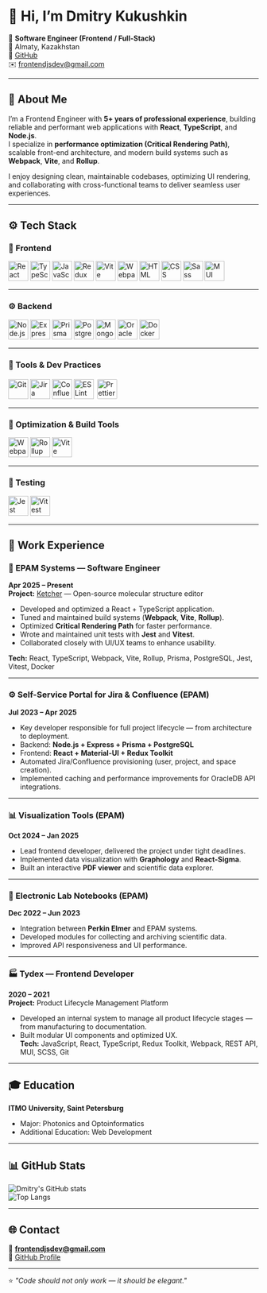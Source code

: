 # 👋 Hi, I’m Dmitry Kukushkin  

🎯 **Software Engineer (Frontend / Full-Stack)**  
📍 Almaty, Kazakhstan  
💼 [GitHub](https://github.com/KukushkinDmi1riy)  
✉️ frontendjsdev@gmail.com  

---

## 🧠 About Me  
I’m a Frontend Engineer with **5+ years of professional experience**, building reliable and performant web applications with **React**, **TypeScript**, and **Node.js**.  
I specialize in **performance optimization (Critical Rendering Path)**, scalable front-end architecture, and modern build systems such as **Webpack**, **Vite**, and **Rollup**.  

I enjoy designing clean, maintainable codebases, optimizing UI rendering, and collaborating with cross-functional teams to deliver seamless user experiences.

---

## ⚙️ Tech Stack  

### 🎨 Frontend
<p align="left">
  <img src="https://cdn.jsdelivr.net/gh/devicons/devicon/icons/react/react-original.svg" width="40" height="40" alt="React"/>
  <img src="https://cdn.jsdelivr.net/gh/devicons/devicon/icons/typescript/typescript-original.svg" width="40" height="40" alt="TypeScript"/>
  <img src="https://cdn.jsdelivr.net/gh/devicons/devicon/icons/javascript/javascript-original.svg" width="40" height="40" alt="JavaScript"/>
  <img src="https://cdn.jsdelivr.net/gh/devicons/devicon/icons/redux/redux-original.svg" width="40" height="40" alt="Redux"/>
  <img src="https://cdn.jsdelivr.net/gh/devicons/devicon/icons/vite/vite-original.svg" width="40" height="40" alt="Vite"/>
  <img src="https://cdn.jsdelivr.net/gh/devicons/devicon/icons/webpack/webpack-original.svg" width="40" height="40" alt="Webpack"/>
  <img src="https://cdn.jsdelivr.net/gh/devicons/devicon/icons/html5/html5-original.svg" width="40" height="40" alt="HTML"/>
  <img src="https://cdn.jsdelivr.net/gh/devicons/devicon/icons/css3/css3-original.svg" width="40" height="40" alt="CSS"/>
  <img src="https://cdn.jsdelivr.net/gh/devicons/devicon/icons/sass/sass-original.svg" width="40" height="40" alt="Sass"/>
  <img src="https://cdn.jsdelivr.net/gh/devicons/devicon/icons/materialui/materialui-original.svg" width="40" height="40" alt="MUI"/>
</p>

---

### ⚙️ Backend
<p align="left">
  <img src="https://cdn.jsdelivr.net/gh/devicons/devicon/icons/nodejs/nodejs-original.svg" width="40" height="40" alt="Node.js"/>
  <img src="https://cdn.jsdelivr.net/gh/devicons/devicon/icons/express/express-original.svg" width="40" height="40" alt="Express"/>
  <img src="https://cdn.jsdelivr.net/gh/devicons/devicon/icons/prisma/prisma-original.svg" width="40" height="40" alt="Prisma ORM"/>
  <img src="https://cdn.jsdelivr.net/gh/devicons/devicon/icons/postgresql/postgresql-original.svg" width="40" height="40" alt="PostgreSQL"/>
  <img src="https://cdn.jsdelivr.net/gh/devicons/devicon/icons/mongodb/mongodb-original.svg" width="40" height="40" alt="MongoDB"/>
  <img src="https://cdn.jsdelivr.net/gh/devicons/devicon/icons/oracle/oracle-original.svg" width="40" height="40" alt="OracleDB"/>
  <img src="https://cdn.jsdelivr.net/gh/devicons/devicon/icons/docker/docker-original.svg" width="40" height="40" alt="Docker"/>
</p>

---

### 🧰 Tools & Dev Practices
<p align="left">
  <img src="https://cdn.jsdelivr.net/gh/devicons/devicon/icons/git/git-original.svg" width="40" height="40" alt="Git"/>
  <img src="https://cdn.jsdelivr.net/gh/devicons/devicon/icons/jira/jira-original.svg" width="40" height="40" alt="Jira"/>
  <img src="https://cdn.jsdelivr.net/gh/devicons/devicon/icons/confluence/confluence-original.svg" width="40" height="40" alt="Confluence"/>
  <img src="https://cdn.jsdelivr.net/gh/devicons/devicon/icons/eslint/eslint-original.svg" width="40" height="40" alt="ESLint"/>
  <img src="https://simpleicons.org/icons/prettier.svg" width="40" height="40" alt="Prettier" style="background-color:white; border-radius:5px; padding:3px"/>
</p>

---

### 🚀 Optimization & Build Tools
<p align="left">
  <img src="https://cdn.jsdelivr.net/gh/devicons/devicon/icons/webpack/webpack-original.svg" width="40" height="40" alt="Webpack"/>
  <img src="https://cdn.jsdelivr.net/gh/devicons/devicon/icons/rollup/rollup-original.svg" width="40" height="40" alt="Rollup"/>
  <img src="https://cdn.jsdelivr.net/gh/devicons/devicon/icons/vite/vite-original.svg" width="40" height="40" alt="Vite"/>
</p>

---

### 🧪 Testing
<p align="left">
  <img src="https://cdn.jsdelivr.net/gh/devicons/devicon/icons/jest/jest-plain.svg" width="40" height="40" alt="Jest"/>
  <img src="https://cdn.jsdelivr.net/gh/devicons/devicon/icons/vitest/vitest-original.svg" width="40" height="40" alt="Vitest"/>
</p>

---

## 🧩 Work Experience  

### 🧪 EPAM Systems — Software Engineer  
**Apr 2025 – Present**  
**Project:** [Ketcher](https://lifescience.opensource.epam.com/ketcher/) — Open-source molecular structure editor  
- Developed and optimized a React + TypeScript application.  
- Tuned and maintained build systems (**Webpack**, **Vite**, **Rollup**).  
- Optimized **Critical Rendering Path** for faster performance.  
- Wrote and maintained unit tests with **Jest** and **Vitest**.  
- Collaborated closely with UI/UX teams to enhance usability.  

**Tech:** React, TypeScript, Webpack, Vite, Rollup, Prisma, PostgreSQL, Jest, Vitest, Docker  

---

### ⚙️ Self-Service Portal for Jira & Confluence (EPAM)  
**Jul 2023 – Apr 2025**  
- Key developer responsible for full project lifecycle — from architecture to deployment.  
- Backend: **Node.js + Express + Prisma + PostgreSQL**  
- Frontend: **React + Material-UI + Redux Toolkit**  
- Automated Jira/Confluence provisioning (user, project, and space creation).  
- Implemented caching and performance improvements for OracleDB API integrations.  

---

### 📊 Visualization Tools (EPAM)  
**Oct 2024 – Jan 2025**  
- Lead frontend developer, delivered the project under tight deadlines.  
- Implemented data visualization with **Graphology** and **React-Sigma**.  
- Built an interactive **PDF viewer** and scientific data explorer.  

---

### 🧬 Electronic Lab Notebooks (EPAM)  
**Dec 2022 – Jun 2023**  
- Integration between **Perkin Elmer** and EPAM systems.  
- Developed modules for collecting and archiving scientific data.  
- Improved API responsiveness and UI performance.  

---

### 🏭 Tydex — Frontend Developer  
**2020 – 2021**  
**Project:** Product Lifecycle Management Platform  
- Developed an internal system to manage all product lifecycle stages — from manufacturing to documentation.  
- Built modular UI components and optimized UX.  
**Tech:** JavaScript, React, TypeScript, Redux Toolkit, Webpack, REST API, MUI, SCSS, Git  

---

## 🎓 Education  
**ITMO University, Saint Petersburg**  
- Major: Photonics and Optoinformatics  
- Additional Education: Web Development  

---

## 📊 GitHub Stats  

![Dmitry's GitHub stats](https://github-readme-stats.vercel.app/api?username=KukushkinDmi1riy&show_icons=true&theme=tokyonight&hide_border=true)  
![Top Langs](https://github-readme-stats.vercel.app/api/top-langs/?username=KukushkinDmi1riy&layout=compact&theme=tokyonight&hide_border=true)  

---

## 🌐 Contact  
📧 **frontendjsdev@gmail.com**  
💼 [GitHub Profile](https://github.com/KukushkinDmi1riy)  

---

⭐️ _"Code should not only work — it should be elegant."_
